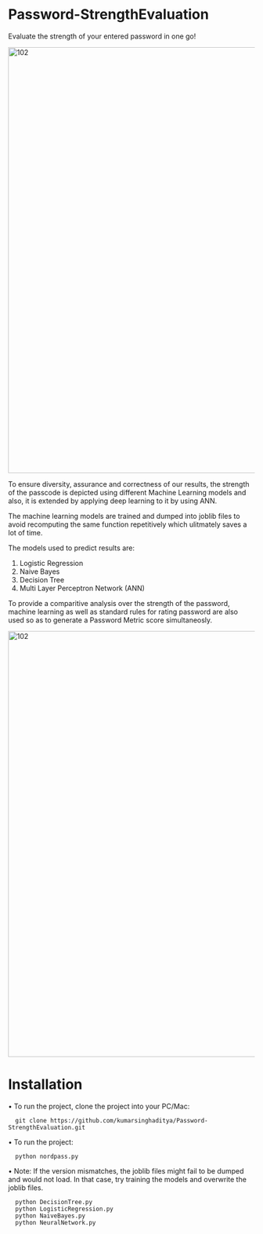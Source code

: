 # Password-StrengthEvaluation

Evaluate the strength of your entered password in one go!


<img width="868" alt="102" src="https://user-images.githubusercontent.com/92226347/174485965-bd411c20-9208-479a-bfb9-20b3bfe20262.png">


To ensure diversity, assurance and correctness of our results, the strength of the passcode is depicted using different Machine Learning models and also, it is extended by applying deep learning to it by using ANN.

The machine learning models are trained and dumped into joblib files to avoid recomputing the same function repetitively which ulitmately saves a lot of time.

The models used to predict results are:

1) Logistic Regression
2) Naive Bayes
3) Decision Tree
3) Multi Layer Perceptron Network (ANN)


To provide a comparitive analysis over the strength of the password, machine learning as well as standard rules for rating password are also used so as to generate a Password Metric score simultaneosly.


<img width="868" alt="102" src="https://user-images.githubusercontent.com/92226347/174485864-c645b129-5808-44b9-9cb4-a5af88f8a280.png">


# Installation

• To run the project, clone the project into your PC/Mac:

      git clone https://github.com/kumarsinghaditya/Password-StrengthEvaluation.git
    
• To run the project:
      
      python nordpass.py

• Note: If the version mismatches, the joblib files might fail to be dumped and would not load. In that case, try training the models and overwrite the joblib files.

      python DecisionTree.py
      python LogisticRegression.py
      python NaiveBayes.py
      python NeuralNetwork.py
